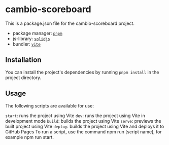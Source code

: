 # cambio-scoreboard
This is a package.json file for the cambio-scoreboard project.
- package manager: [`pnpm`](https://pnpm.io/)
- js-library: [`solidjs`](https://www.solidjs.com/guides/getting-started)
- bundler: [`vite`](https://vitejs.dev/)

## Installation
You can install the project's dependencies by running `pnpm install` in the project directory.

## Usage
The following scripts are available for use:

`start`: runs the project using Vite
`dev`: runs the project using Vite in development mode
`build`: builds the project using Vite
`serve`: previews the built project using Vite
`deploy`: builds the project using Vite and deploys it to GitHub Pages
To run a script, use the command npm run [script name], for example npm run start.
